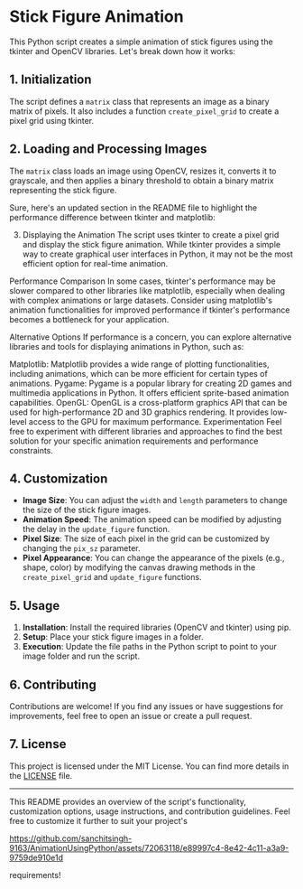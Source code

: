 

# Stick Figure Animation

This Python script creates a simple animation of stick figures using the tkinter and OpenCV libraries. Let's break down how it works:

## 1. Initialization

The script defines a `matrix` class that represents an image as a binary matrix of pixels. It also includes a function `create_pixel_grid` to create a pixel grid using tkinter.

## 2. Loading and Processing Images

The `matrix` class loads an image using OpenCV, resizes it, converts it to grayscale, and then applies a binary threshold to obtain a binary matrix representing the stick figure.


Sure, here's an updated section in the README file to highlight the performance difference between tkinter and matplotlib:

3. Displaying the Animation
The script uses tkinter to create a pixel grid and display the stick figure animation. While tkinter provides a simple way to create graphical user interfaces in Python, it may not be the most efficient option for real-time animation.

Performance Comparison
In some cases, tkinter's performance may be slower compared to other libraries like matplotlib, especially when dealing with complex animations or large datasets. Consider using matplotlib's animation functionalities for improved performance if tkinter's performance becomes a bottleneck for your application.

Alternative Options
If performance is a concern, you can explore alternative libraries and tools for displaying animations in Python, such as:

Matplotlib: Matplotlib provides a wide range of plotting functionalities, including animations, which can be more efficient for certain types of animations.
Pygame: Pygame is a popular library for creating 2D games and multimedia applications in Python. It offers efficient sprite-based animation capabilities.
OpenGL: OpenGL is a cross-platform graphics API that can be used for high-performance 2D and 3D graphics rendering. It provides low-level access to the GPU for maximum performance.
Experimentation
Feel free to experiment with different libraries and approaches to find the best solution for your specific animation requirements and performance constraints.

## 4. Customization

- **Image Size**: You can adjust the `width` and `length` parameters to change the size of the stick figure images.
- **Animation Speed**: The animation speed can be modified by adjusting the delay in the `update_figure` function.
- **Pixel Size**: The size of each pixel in the grid can be customized by changing the `pix_sz` parameter.
- **Pixel Appearance**: You can change the appearance of the pixels (e.g., shape, color) by modifying the canvas drawing methods in the `create_pixel_grid` and `update_figure` functions.

## 5. Usage

1. **Installation**: Install the required libraries (OpenCV and tkinter) using pip.
2. **Setup**: Place your stick figure images in a folder.
3. **Execution**: Update the file paths in the Python script to point to your image folder and run the script.

## 6. Contributing

Contributions are welcome! If you find any issues or have suggestions for improvements, feel free to open an issue or create a pull request.

## 7. License

This project is licensed under the MIT License. You can find more details in the [LICENSE](LICENSE) file.

---

This README provides an overview of the script's functionality, customization options, usage instructions, and contribution guidelines. Feel free to customize it further to suit your project's 

https://github.com/sanchitsingh-9163/AnimationUsingPython/assets/72063118/e89997c4-8e42-4c11-a3a9-9759de910e1d

requirements!

